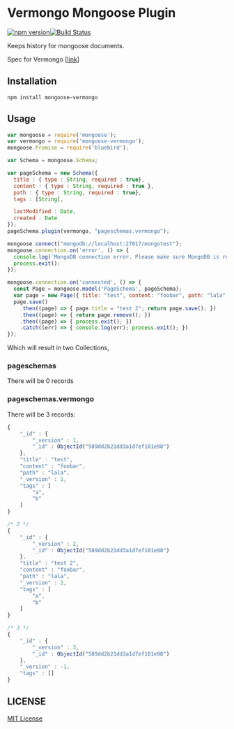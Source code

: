 # Vermongo Mongoose Plugin

[![npm version](https://badge.fury.io/js/mongoose-vermongo.svg)](https://badge.fury.io/js/mongoose-vermongo)[![Build Status](https://travis-ci.org/TheCodela/mongoose-vermongo.svg?branch=master)](https://travis-ci.org/TheCodela/mongoose-vermongo)  

Keeps history for mongoose documents.  

Spec for Vermongo [[link](https://github.com/thiloplanz/v7files/wiki/Vermongo)]

## Installation
```
npm install mongoose-vermongo
```

## Usage
```javascript  
var mongoose = require('mongoose');
var vermongo = require('mongoose-vermongo');
mongoose.Promise = require('bluebird');

var Schema = mongoose.Schema;

var pageSchema = new Schema({
  title : { type : String, required : true},
  content : { type : String, required : true },
  path : { type : String, required : true},
  tags : [String],

  lastModified : Date,
  created : Date
});
pageSchema.plugin(vermongo, "pageschemas.vermongo");

mongoose.connect("mongodb://localhost:27017/mongotest");
mongoose.connection.on('error', () => {
  console.log(`MongoDB connection error. Please make sure MongoDB is running.`);
  process.exit();
});

mongoose.connection.on('connected', () => {
  const Page = mongoose.model('PageSchema', pageSchema);
  var page = new Page({ title: "test", content: "foobar", path: "lala", tags: ["a", "b"] });
  page.save()
    .then((page) => { page.title = "test 2"; return page.save(); })
    .then((page) => { return page.remove(); })
    .then((page) => { process.exit(); })
    .catch((err) => { console.log(err); process.exit(); })
});
```

Which will result in two Collections,

### pageschemas  
There will be 0 records

### pageschemas.vermongo
There will be 3 records:  

```javascript
{
    "_id" : {
        "_version" : 1,
        "_id" : ObjectId("589dd2b21dd3a1d7ef101e98")
    },
    "title" : "test",
    "content" : "foobar",
    "path" : "lala",
    "_version" : 1,
    "tags" : [ 
        "a", 
        "b"
    ]
}

/* 2 */
{
    "_id" : {
        "_version" : 2,
        "_id" : ObjectId("589dd2b21dd3a1d7ef101e98")
    },
    "title" : "test 2",
    "content" : "foobar",
    "path" : "lala",
    "_version" : 2,
    "tags" : [ 
        "a", 
        "b"
    ]
}

/* 3 */
{
    "_id" : {
        "_version" : 3,
        "_id" : ObjectId("589dd2b21dd3a1d7ef101e98")
    },
    "_version" : -1,
    "tags" : []
}
```

## LICENSE

[MIT License](./LICENSE.md)
